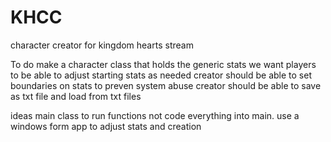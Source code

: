 # KHCC
character creator for kingdom hearts stream 


 To do
 make a character class that holds the generic stats
 we want players to be able to adjust starting stats as needed
 creator should be able to set boundaries on stats to preven system abuse
 creator should be able to save as txt file and load from txt files

 ideas 
 main class to run functions not code everything into main.
 use a windows form app to adjust stats and creation
